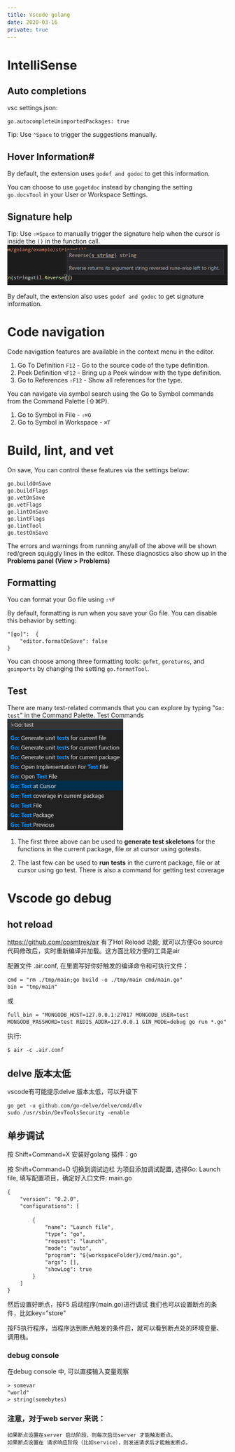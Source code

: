 ```yaml
---
title: Vscode golang
date: 2020-03-16
private: true
---
```

# IntelliSense
## Auto completions
vsc settings.json:

    go.autocompleteUnimportedPackages: true

Tip: Use `⌃Space` to trigger the suggestions manually.

## Hover Information#
By default, the extension uses `godef and godoc` to get this information. 

You can choose to use `gogetdoc` instead by changing the setting `go.docsTool` in your User or Workspace Settings.

## Signature help
Tip: Use `⇧⌘Space` to manually trigger the signature help when the cursor is inside the `()` in the function call.
 ![](/img/vsc/go-signature-help.png)

By default, the extension also uses `godef and godoc` to get signature information. 

# Code navigation
Code navigation features are available in the context menu in the editor.

1. Go To Definition `F12` - Go to the source code of the type definition.
1. Peek Definition `⌥F12` - Bring up a Peek window with the type definition.
1. Go to References `⇧F12` - Show all references for the type.

You can navigate via symbol search using the Go to Symbol commands from the Command Palette (⇧⌘P).

1. Go to Symbol in File - `⇧⌘O`
1. Go to Symbol in Workspace - `⌘T`

# Build, lint, and vet
On save, You can control these features via the settings below:

    go.buildOnSave
    go.buildFlags
    go.vetOnSave
    go.vetFlags
    go.lintOnSave
    go.lintFlags
    go.lintTool
    go.testOnSave

The errors and warnings from running any/all of the above will be shown red/green squiggly lines in the editor. These diagnostics also show up in the **Problems panel (View > Problems)**

## Formatting
You can format your Go file using `⇧⌥F`

By default, formatting is run when you save your Go file. You can disable this behavior by setting:

    "[go]":  {
        "editor.formatOnSave": false
    }

You can choose among three formatting tools: `gofmt`, `goreturns`, and `goimports` by changing the setting `go.formatTool`.

## Test
There are many test-related commands that you can explore by typing "`Go: test`" in the Command Palette.
Test Commands
![](/img/vsc/go-test.png)

1. The first three above can be used to **generate test skeletons** for the functions in the current package, file or at cursor using gotests. 

2. The last few can be used to **run tests** in the current package, file or at cursor using go test. There is also a command for getting test coverage


# Vscode go debug
## hot reload
https://github.com/cosmtrek/air
有了Hot Reload 功能, 就可以方便Go source 代码修改后，实时重新编译并加载。这方面比较方便的工具是air

配置文件 .air.conf, 在里面写好你好触发的编译命令和可执行文件：

    cmd = "rm ./tmp/main;go build -o ./tmp/main cmd/main.go"
    bin = "tmp/main"

或

    full_bin = "MONGODB_HOST=127.0.0.1:27017 MONGODB_USER=test MONGODB_PASSWORD=test REDIS_ADDR=127.0.0.1 GIN_MODE=debug go run *.go"

执行:

    $ air -c .air.conf

## delve 版本太低 
vscode有可能提示delve 版本太低，可以升级下

    go get -u github.com/go-delve/delve/cmd/dlv
    sudo /usr/sbin/DevToolsSecurity -enable

## 单步调试
按 Shift+Command+X 安装好golang 插件：go

按 Shift+Command+D 切换到调试边栏 为项目添加调试配置, 选择Go: Launch file, 填写配置项目，确定好入口文件: main.go

    {
        "version": "0.2.0",
        "configurations": [
            
            {
                "name": "Launch file",
                "type": "go",
                "request": "launch",
                "mode": "auto",
                "program": "${workspaceFolder}/cmd/main.go",
                "args": [],
                "showLog": true
            }
        ]
    }

然后设置好断点，按F5 启动程序(main.go)进行调试
我们也可以设置断点的条件，比如key="store"

按F5执行程序，当程序达到断点触发的条件后，就可以看到断点处的环境变量、调用栈。

### debug console 
在debug console 中, 可以直接输入变量观察

    > somevar
    "world"
    > string(somebytes)


### 注意，对于web server 来说：

    如果断点设置在server 启动阶段，则每次启动server 才能触发断点。
    如果断点设置在 请求响应阶段（比如service），则发送请求后才能触发断点。

